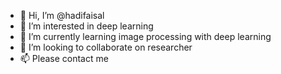 - 👋 Hi, I’m @hadifaisal
- 👀 I’m interested in deep learning
- 🌱 I’m currently learning image processing with deep learning
- 💞️ I’m looking to collaborate on researcher 
- 📫 Please contact me

<!---
hadifaisal/hadifaisal is a ✨ special ✨ repository because its `README.md` (this file) appears on your GitHub profile.
You can click the Preview link to take a look at your changes.
--->
